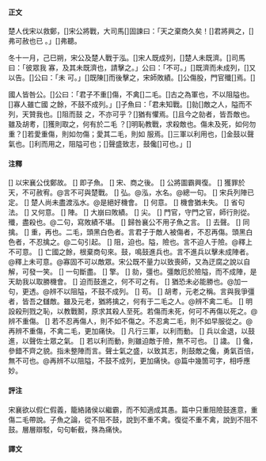 #### 正文

楚人伐宋以救鄭，[]宋公將戰，大司馬[]固諫曰：「天之棄商久矣！[]君將興之，[]弗可赦也已
。」[]弗聽。

冬十一月，己巳朔，宋公及楚人戰于泓。[]宋人既成列，[]楚人未既濟。[]司馬曰：「彼眾我
寡，及其未既濟也，請擊之。」公曰：「不可。」[]既濟而未成列，[]又以告。[]公曰：「未
可。」[]既陳[]而後擊之，宋師敗績。[]公傷股，門官殲[]焉。[]

國人皆咎公。[]公曰：「君子不重[]傷，不禽[]二毛。[]古之為軍也，不以阻隘也。[]寡人雖亡國
之餘，不鼓不成列。」[]子魚曰：「君未知戰。[]勍[]敵之人，隘而不列，天贊我也。[]阻而鼓
之，不亦可乎？[]猶有懼焉。[]且今之勍者，皆吾敵也。雖及胡耉，[]獲則取之，何有於二毛
？[]明恥教戰，求殺敵也。傷未及死，如何勿重？[]若愛重傷，則如勿傷；愛其二毛，則如
服焉。[]三軍以利用也，[]金鼓以聲氣也。[]利而用之，阻隘可也；[]聲盛致志，鼓儳[]可也。」[]

#### 注釋

[] 以宋襄公伐鄭故。
[] 即子魚。
[] 宋、商之後。
[] 公將圖霸興復。
[] 獲罪於天，不可赦宥。@言不可與楚戰。
[] 弘。@泓，水名。@總一句。
[] 宋兵列陣已定。
[] 楚人尚未盡渡泓水。@是絕好機會。
[] 何意。
[] 機會猶未失。
[] 省句法。
[] 又何意。
[] 陣。
[] 大崩曰敗績。
[] 尖。
[] 門官，守門之官，師行則從。殲，盡殺也。@二句，寫敗績不堪。
[] 歸咎襄公不用子魚之言。
[] 去聲。
[] 同擒。
[] 重，再也。二毛，頭黑白色者。言君子于敵人被傷者，不忍再傷。頭黑白色者，不忍擒之。@二句引起。
[] 阻，迫也。隘，險也。言不迫人于險。@釋上不可意。
[] 亡國之餘，根棄商句來。鼓，鳴鼓進兵也。言不進兵以擊未成陣者。@釋上未可意。@寡固不可以敵眾。宋公既不量力以致喪師，又為迂腐之說以自解，可發一笑。
[] 一句斷盡。
[] 擎。
[] 勍，彊也。彊敵厄於險隘，而不成陣，是天助我以取勝機會。
[] 迫而鼓進之，何不可之有。
[] 猶恐未必能勝也。@加一句，更透。@辨不以阻隘，不鼓不成列。
[] 苟。
[] 胡耉，元老之稱。言與我爭彊者，皆吾之讎敵。雖及元老，猶將擒之，何有于二毛之人。@辨不禽二毛。
[] 明設殺刑戮之恥，以教戰鬭，原求其殺人至死。若傷而未死，何可不再傷以死之。@辨不重傷。
[] 若不忍再傷人，則不如不傷之。不忍禽二毛，則不如早服從之。@再辨不重傷，不禽二毛，更加痛快。
[] 凡行三軍，以利而動。
[] 兵以金退，以鼓進，以聲佐士眾之氣。
[] 若以利而動，則雖迫敵于險，無不可也。
[] 䜛。
[] 儳，參錯不齊之貌。指未整陣而言。聲士氣之盛，以致其志，則鼓敵之儳，勇氣百倍，無不可也。@再辨不以阻隘，不鼓不成列，更加痛快。@篇中幾箇可字，相呼應妙。



#### 評注

宋襄欲以假仁假義，籠絡諸侯以繼霸，而不知適成其愚。篇中只重阻險鼓進意，重傷二毛帶說。子魚之論，從不阻不鼓，說到不重不禽。復從不重不禽，說到不阻不
鼓。層層辯駁，句句斬截，殊為痛快。

#### 譯文

